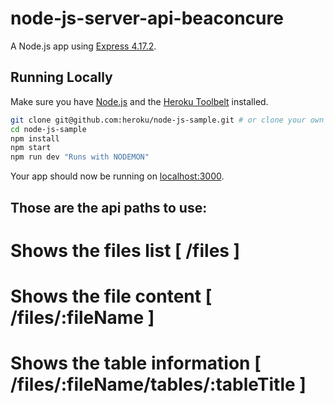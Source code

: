 # node-js-server-api-beaconcure

A Node.js app using [Express 4.17.2](http://expressjs.com/).

## Running Locally

Make sure you have [Node.js](http://nodejs.org/) and the [Heroku Toolbelt](https://toolbelt.heroku.com/) installed.

```sh
git clone git@github.com:heroku/node-js-sample.git # or clone your own fork
cd node-js-sample
npm install
npm start
npm run dev "Runs with NODEMON"
```

Your app should now be running on [localhost:3000](http://localhost:3000/).

## Those are the api paths to use:

# Shows the files list           [ /files ]
# Shows the file content         [ /files/:fileName ]                         
# Shows the table information    [ /files/:fileName/tables/:tableTitle ]